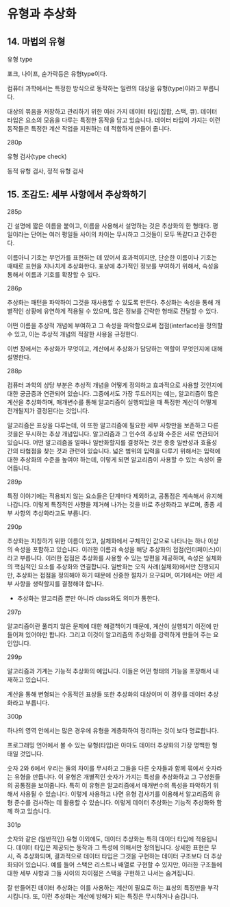 # 유형과 추상화

## 14. 마법의 유형

유형 type

포크, 나이프, 숟가락등은 유형type이다.

컴퓨터 과학에서는 특정한 방식으로 동작하는 일련의 대상을 유형(type)이라고 부릅니다.

대상의 묶음을 저장하고 관리하기 위한 여러 가지 데이터 타입(집합, 스택, 큐). 데이터 타입은 요소의 모음을 다루는 특정한 동작을 담고 있습니다. 데이터 타입이 가지는 이런 동작들은 특정한 계산 작업을 지원하는 데 적합하게 만들어 줍니다.

280p

유형 검사(type check)

동적 유형 검사, 정적 유형 검사

## 15. 조감도: 세부 사항에서 추상화하기

285p

긴 설명에 짧은 이름을 붙이고, 이름을 사용해서 설명하는 것은 추상화의 한 형태다.
평일이라는 단어는 여러 평일들 사이의 차이는 무시하고 그것들이 모두 똑같다고 간주한다.

이름아니 기호는 무언가를 표현하는 데 있어서 효과적이지만, 단순한 이름이나 기호는 때때로 표현을 지나치게 추상화한다. 표상에 추가적인 정보를 부여하기 위해서, 속성을 통해서 이름과 기호를 확장할 수 있다.

286p

추상화는 패턴을 파악하여 그것을 재사용할 수 있도록 만든다. 추상화는 속성을 통해 개별적인 상황에 유연하게 적용될 수 있으며, 많은 정보를 간략한 형태로 전달할 수 있다.

어떤 이름을 추상적 개념에 부여하고 그 속성을 파악함으로써 접점(interface)을 정의할 수 있고, 이는 추상적 개념의 적잘한 사용을 규정한다.

이번 장에서는 추상화가 무엇이고, 계산에서 추상화가 담당하는 역할이 무엇인지에 대해 설명한다.

288p

컴퓨터 과학의 상당 부분은 추상적 개념을 어떻게 정의하고 효과적으로 사용할 것인지에 대한 궁금증과 연관되어 있습니다. 그중에서도 가장 두드러지는 예는, 알고리즘이 많은 계산을 추상화하며, 매개변수를 통해 알고리즘이 실행되었을 때 특정한 계산이 어떻게 전개될지가 결정된다는 것입니다.

알고리즘은 표상을 다루는데, 이 또한 알고리즘에 필요한 세부 사항만을 보존하고 다른 것을은 무시하는 추상 개념입니다. 알고리즘과 그 인수의 추상화 수준은 서로 연관되어 있습니다. 어떤 알고리즘을 얼마나 일반화할지를 결정하는 것은 종종 일반성과 효율성 간의 타협점을 찾는 것과 관련이 있습니다. 넓은 범위의 입력을 다루기 위해서는 입력에 대한 추상화의 수준을 높여야 하는데, 이렇게 되면 알고리즘이 사용할 수 있는 속성이 줄어듭니다.

289p

특정 이야기에는 적용되지 않는 요소들은 단계마다 제외하고, 공통점은 계속해서 유지해 나갑니다. 이렇게 특징적인 사항을 제거해 나가는 것을 바로 추상화라고 부르며, 종종 세부 사항의 추상화라고도 부릅니다.

290p

추상화는 지칭하기 위한 이름이 있고, 실체화에서 구체적인 값으로 나타나는 하나 이상의 속성을 포함하고 있습니다. 이러한 이름과 속성을 해당 추상화의 접점(인터페이스)이라고 부릅니다. 이러한 접점은 추상화를 사용할 수 있는 방편을 제공하며, 속성은 실체화의 핵심적인 요소를 추상화와 연결합니다. 일반화는 오직 사례(실체화)에서만 진행되지만, 추상화는 접점을 정의해야 하기 때문에 신중한 절차가 요구되며, 여기에서는 어떤 세부 사항을 생략할지를 결정해야 합니다.

- 추상화는 알고리즘 뿐만 아니라 class와도 의미가 통한다.

297p

알고리즘이란 풀리지 않은 문제에 대한 해결책이기 때문에, 계산이 실행되기 이전에 만들어져 있어야만 합니다. 그리고 이것이 알고리즘의 추상화를 강력하게 만들어 주는 요인입니다.

299p

알고리즘과 기계는 기능적 추상화의 예입니다. 이들은 어떤 형태의 기능을 포장해서 내재하고 있습니다.

계산을 통해 변형되는 수동적인 표상들 또한 추상화의 대상이며 이 경우를 데이터 추상화라고 부릅니다.

300p

하나의 영역 안에서는 많은 경우에 유형을 계층화하여 정리하는 것이 보다 명료합니다.

프로그래밍 언어에서 볼 수 있는 유형(타입)은 아마도 데이터 추상화의 가장 명백한 형태일 것입니다.

숫자 2와 6에서 우리는 둘의 차이를 무시하고 그들을 다른 숫자들과 함께 묶에서 숫자라는 유형을 만듭니다. 이 유형은 개별적인 숫자가 가지는 특성을 추상화하고 그 구성원들의 공통점을 보여줍니다. 특히 이 유형은 알고리즘에서 매개변수의 특성을 파악하기 위해서 사용될 수 있습니다. 이렇게 사용하고 나면 유형 검사기를 이용해서 알고리즘의 유형 준수를 검사하는 데 활용할 수 있습니다. 이렇게 데이터 추상화는 기능적 추상화와 함께 하고 있습니다.

301p

숫자와 같은 (일반적인) 유형 이외에도, 데이터 추상화는 특히 데이터 타입에 적용됩니다. 데이터 타입은 제공되는 동작과 그 특성에 의해서만 정의됩니다. 상세한 표현은 무시, 즉 추상화되며, 결과적으로 데이터 타입은 그것을 구현하는 데이터 구조보다 더 추상화되어 있습니다. 예를 들어 스택은 리스트나 배열로 구현할 수 있지만, 이러한 구조들에 대한 세부 사항과 그들 사이의 차이점은 스택을 구현하고 나서는 숨겨집니다.

잘 만들어진 데이터 추상화는 이를 사용하는 계산이 필요로 하는 표상의 특징만을 부각시킵니다. 또, 이런 추상화는 계산에 방해가 되는 특징은 무시하거나 숨깁니다.